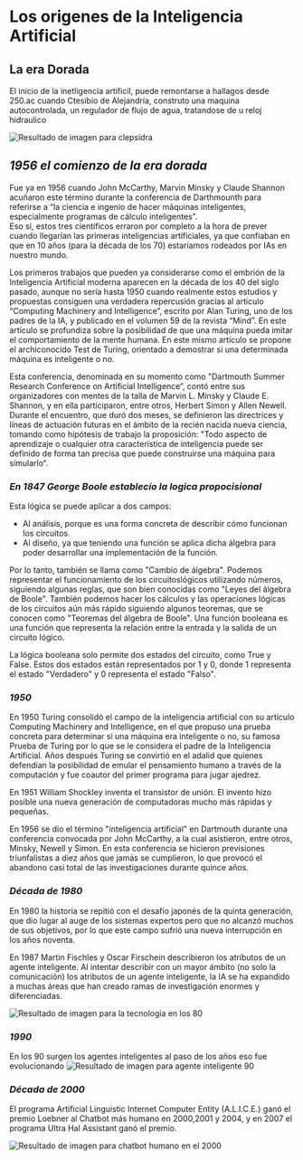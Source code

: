 # Los origenes de la Inteligencia Artificial
## La era Dorada

El inicio de la inetligencia artificil, puede remontarse a hallagos desde 250.ac cuando Ctesibio de Alejandría, construto una maquina 
autocontrolada, un regulador de flujo de agua, tratandose de u reloj hidraulico

![Resultado de imagen para clepsidra](http://quhist.com/wp-content/uploads/2009/06/clepsidra.jpg)
## *1956 el comienzo de la era dorada*

Fue ya en 1956 cuando John McCarthy, Marvin Minsky y Claude Shannon acuñaron este término durante la conferencia de Darthmounth
para referirse a “la ciencia e ingenio de hacer máquinas inteligentes, especialmente programas de cálculo inteligentes”.  
Eso sí, estos tres científicos erraron por completo a la hora de prever cuando llegarían las primeras inteligencias artificiales, 
ya que confiaban en que en 10 años (para la década de los 70) estaríamos rodeados por IAs en nuestro mundo.


Los primeros trabajos que pueden ya considerarse como el embrión de la Inteligencia
Artificial moderna aparecen en la década de los 40 del siglo pasado, aunque no sería
hasta 1950 cuando realmente estos estudios y propuestas consiguen una verdadera
repercusión gracias al artículo “Computing Machinery and Intelligence”, escrito por Alan
Turing, uno de los padres de la IA, y publicado en el volumen 59 de la revista “Mind”.
En este artículo se profundiza sobre la posibilidad de que una máquina pueda imitar el
comportamiento de la mente humana. En este mismo artículo se propone el
archiconocido Test de Turing, orientado a demostrar si una determinada máquina es
inteligente o no.


Esta conferencia, denominada en su momento como "Dartmouth Summer Research
Conference on Artificial Intelligence“, contó entre sus organizadores con mentes de la
talla de Marvin L. Minsky y Claude E. Shannon, y en ella participaron, entre otros,
Herbert Simon y Allen Newell. Durante el encuentro, que duró dos meses, se definieron
las directrices y líneas de actuación futuras en el ámbito de la recién nacida nueva
ciencia, tomando como hipótesis de trabajo la proposición: "Todo aspecto de aprendizaje
o cualquier otra característica de inteligencia puede ser definido de forma tan precisa que
puede construirse una máquina para simularlo“.

### _En 1847 George Boole establecío la logica propocisional_ 
 
 Esta lógica se puede aplicar a dos campos:

* Al análisis, porque es una forma concreta de describir cómo funcionan los circuitos.
* Al diseño, ya que teniendo una función se aplica dicha álgebra para poder desarrollar una implementación de la función.

Por lo tanto, también se llama como "Cambio de álgebra". Podemos representar el funcionamiento de los circuitoslógicos
utilizando números, siguiendo algunas reglas, que son bien conocidas como "Leyes del álgebra de Boole".
También podemos hacer los cálculos y las operaciones lógicas de los circuitos aún más rápido siguiendo algunos 
teoremas, que se conocen como "Teoremas del álgebra de Boole". Una función booleana es una función que 
representa la relación entre la entrada y la salida de un circuito lógico.

La lógica booleana solo permite dos estados del circuito, como True y False. Estos dos estados están 
representados por 1 y 0, donde 1 representa el estado "Verdadero" y 0 representa el estado "Falso".

### _1950_

En 1950 Turing consolidó el campo de la inteligencia artificial con su artículo Computing Machinery and Intelligence, 
en el que propuso una prueba concreta
para determinar si una máquina era inteligente o no, su famosa Prueba de Turing por 
lo que se le considera el padre de la Inteligencia Artificial. Años después Turing se convirtió en el adalid que quienes defendían la posibilidad de emular el pensamiento humano a través de la computación y fue coautor del primer programa para jugar ajedrez.

En 1951 William Shockley inventa el transistor de unión. El invento hizo posible una nueva generación de computadoras 
mucho más rápidas y pequeñas.

En 1956 se dio el término "inteligencia artificial" en Dartmouth durante una 
conferencia convocada por John McCarthy, a la cual asistieron, entre otros, Minsky, Newell y Simon. 
En esta conferencia se hicieron previsiones triunfalistas a diez años que jamás se cumplieron, 
lo que provocó el abandono casi total de las investigaciones durante quince años.

### _Década de 1980_

En 1980 la historia se repitió con el desafío japonés de la quinta generación, que dio lugar al auge de los sistemas expertos
pero que no alcanzó muchos de sus objetivos, por lo que este campo sufrió una nueva interrupción en los años noventa.

En 1987 Martin Fischles y Oscar Firschein describieron los atributos de un agente inteligente.
Al intentar describir con un mayor ámbito (no solo la comunicación) los atributos de un agente inteligente, 
la IA se ha expandido a muchas áreas que han creado ramas de investigación enormes y diferenciadas.

![Resultado de imagen para la tecnologia en los 80](http://ctrl-x.com.mx/wp-content/uploads/2014/12/geek80s.jpg)

### _1990_
En los 90 surgen los agentes inteligentes al paso de los años eso fue evolucionando
![Resultado de imagen para agente inteligente 90](https://slideplayer.es/slide/14617490/90/images/27/Estructura+de+un+agente+inteligente.jpg)

### _Década de 2000_

El programa Artificial Linguistic Internet Computer Entity (A.L.I.C.E.) ganó el premio Loebner 
al Chatbot más humano en 2000,2001 y 2004, y en 2007 el programa Ultra Hal Assistant ganó el premio.
 
 ![Resultado de imagen para chatbot humano en el 2000](https://encrypted-tbn0.gstatic.com/images?q=tbn:ANd9GcRfpjgGbyg3JEPB6Q1xs-e_hA8TmBdcAZvfoV5ebBjy3rcFF13T)


 
